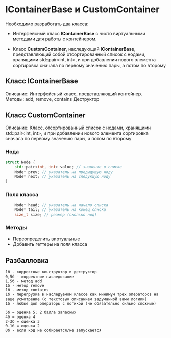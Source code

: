 # IContainerBase и CustomContainer

Необходимо разработать два класса:

* Интерфейсный класс **IContainerBase** с чисто виртуальными методами для работы с контейнером.

* Класс **CustomContainer**, наследующий **IContainerBase**, представляющий собой отсортированный список с нодами, хранящими std::pair<int, int>, и при добавлении нового элемента сортировка сначала по первому значению пары, а потом по второму

## Класс IContainerBase
Описание: Интерфейсный класс, представляющий контейнер.  
Методы: add, remove, contains
Деструктор

## Класс CustomContainer
Описание: Класс, отсортированный список с нодами, хранящими std::pair<int, int>, и при добавлении нового элемента сортировка сначала по первому значению пары, а потом по второму

### Нода

```cpp
struct Node {
    std::pair<int, int> value; // значение в списке
    Node* prev; // указатель на предыдущую ноду
    Node* next; // указатель на следующую ноду
}
```

### Поля класса
```cpp
    Node* head; // указатель на начало списка
    Node* tail; // указатель на конец списка
    size_t size; // размер (сколько нод)
```

### Методы 

* Переопределить виртуальные
* Добавить геттеры на поля класса


## Разбалловка

```
1б - корректные конструктор и деструктор
0,5б - корректное наследование
1,5б - метод add
1б - метод remove
1б - метод contains
1б - перегрузка в наследуемом классе как минимум трех операторов на ваше усмотрение (с текстовым описанием задуманной вами логики)
1б - любые доп операторы с логикой (не обязательно сильно сложные)

5б = оценка 5; 2 балла запасных
4б = оценка 4
2-3б = оценка 3
0-1б = оценка 2
0б - если код не собирается/не запускается
```
